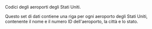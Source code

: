 Codici degli aeroporti degli Stati Uniti.<p> </p>Questo set di dati contiene una riga per ogni aeroporto degli Stati Uniti, contenente il nome e il numero ID dell'aeroporto, la città e lo stato.
<!--HONumber=42-->
